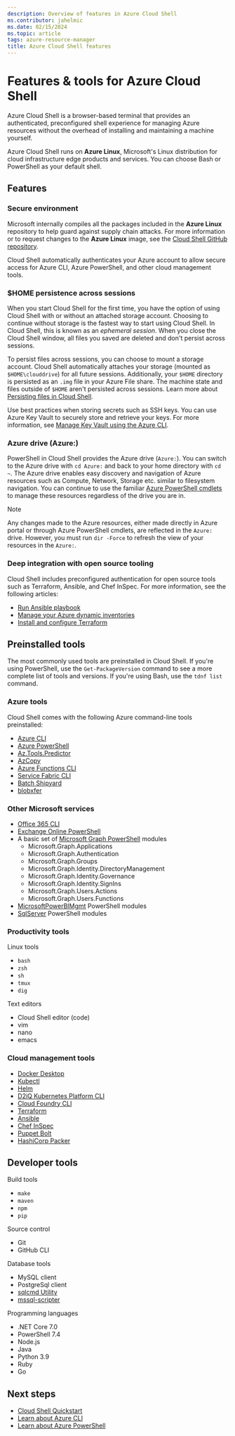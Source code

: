 ```yaml
---
description: Overview of features in Azure Cloud Shell
ms.contributor: jahelmic
ms.date: 02/15/2024
ms.topic: article
tags: azure-resource-manager
title: Azure Cloud Shell features
---
```

# Features & tools for Azure Cloud Shell

Azure Cloud Shell is a browser-based terminal that provides an authenticated, preconfigured shell
experience for managing Azure resources without the overhead of installing and maintaining a machine
yourself.

Azure Cloud Shell runs on **Azure Linux**, Microsoft's Linux distribution for cloud infrastructure
edge products and services. You can choose Bash or PowerShell as your default shell.

## Features

### Secure environment

Microsoft internally compiles all the packages included in the **Azure Linux** repository to help
guard against supply chain attacks. For more information or to request changes to the **Azure
Linux** image, see the [Cloud Shell GitHub repository][24].

Cloud Shell automatically authenticates your Azure account to allow secure access for Azure CLI,
Azure PowerShell, and other cloud management tools.

### $HOME persistence across sessions

When you start Cloud Shell for the first time, you have the option of using Cloud Shell with or
without an attached storage account. Choosing to continue without storage is the fastest way to
start using Cloud Shell. In Cloud Shell, this is known as an _ephemeral session_. When you close the
Cloud Shell window, all files you saved are deleted and don't persist across sessions.

To persist files across sessions, you can choose to mount a storage account. Cloud Shell
automatically attaches your storage (mounted as `$HOME\clouddrive`) for all future sessions.
Additionally, your `$HOME` directory is persisted as an `.img` file in your Azure File share. The
machine state and files outside of `$HOME` aren't persisted across sessions. Learn more about
[Persisting files in Cloud Shell][32].

Use best practices when storing secrets such as SSH keys. You can use Azure Key Vault to securely
store and retrieve your keys. For more information, see [Manage Key Vault using the Azure CLI][05].

### Azure drive (Azure:)

PowerShell in Cloud Shell provides the Azure drive (`Azure:`). You can switch to the Azure drive
with `cd Azure:` and back to your home directory with `cd  ~`. The Azure drive enables easy
discovery and navigation of Azure resources such as Compute, Network, Storage etc. similar to
filesystem navigation. You can continue to use the familiar [Azure PowerShell cmdlets][09] to manage
these resources regardless of the drive you are in.

> [!NOTE]
> Any changes made to the Azure resources, either made directly in Azure portal or through Azure
> PowerShell cmdlets, are reflected in the `Azure:` drive. However, you must run `dir -Force` to
> refresh the view of your resources in the `Azure:`.

### Deep integration with open source tooling

Cloud Shell includes preconfigured authentication for open source tools such as Terraform, Ansible,
and Chef InSpec. For more information, see the following articles:

- [Run Ansible playbook][03]
- [Manage your Azure dynamic inventories][02]
- [Install and configure Terraform][04]

## Preinstalled tools

The most commonly used tools are preinstalled in Cloud Shell. If you're using PowerShell, use the
`Get-PackageVersion` command to see a more complete list of tools and versions. If you're using
Bash, use the `tdnf list` command.

### Azure tools

Cloud Shell comes with the following Azure command-line tools preinstalled:

- [Azure CLI][08]
- [Azure PowerShell][09]
- [Az.Tools.Predictor][10]
- [AzCopy][07]
- [Azure Functions CLI][01]
- [Service Fabric CLI][06]
- [Batch Shipyard][17]
- [blobxfer][18]

### Other Microsoft services

- [Office 365 CLI][28]
- [Exchange Online PowerShell][11]
- A basic set of [Microsoft Graph PowerShell][12] modules
  - Microsoft.Graph.Applications
  - Microsoft.Graph.Authentication
  - Microsoft.Graph.Groups
  - Microsoft.Graph.Identity.DirectoryManagement
  - Microsoft.Graph.Identity.Governance
  - Microsoft.Graph.Identity.SignIns
  - Microsoft.Graph.Users.Actions
  - Microsoft.Graph.Users.Functions
- [MicrosoftPowerBIMgmt][13] PowerShell modules
- [SqlServer][14] PowerShell modules

### Productivity tools

Linux tools

- `bash`
- `zsh`
- `sh`
- `tmux`
- `dig`

Text editors

- Cloud Shell editor (code)
- vim
- nano
- emacs

### Cloud management tools

- [Docker Desktop][23]
- [Kubectl][27]
- [Helm][26]
- [D2iQ Kubernetes Platform CLI][22]
- [Cloud Foundry CLI][21]
- [Terraform][31]
- [Ansible][30]
- [Chef InSpec][20]
- [Puppet Bolt][29]
- [HashiCorp Packer][19]

## Developer tools

Build tools

- `make`
- `maven`
- `npm`
- `pip`

Source control

- Git
- GitHub CLI

Database tools

- MySQL client
- PostgreSql client
- [sqlcmd Utility][15]
- [mssql-scripter][25]

Programming languages

- .NET Core 7.0
- PowerShell 7.4
- Node.js
- Java
- Python 3.9
- Ruby
- Go

## Next steps

- [Cloud Shell Quickstart][16]
- [Learn about Azure CLI][08]
- [Learn about Azure PowerShell][09]

<!-- link references -->
[01]: /azure/azure-functions/functions-run-local
[02]: /azure/developer/ansible/dynamic-inventory-configure
[03]: /azure/developer/ansible/getting-started-cloud-shell
[04]: /azure/developer/terraform/quickstart-configure
[05]: /azure/key-vault/general/manage-with-cli2#prerequisites
[06]: /azure/service-fabric/service-fabric-cli
[07]: /azure/storage/common/storage-use-azcopy-v10
[08]: /cli/azure/
[09]: /powershell/azure
[10]: /powershell/azure/predictor-overview
[11]: /powershell/exchange/exchange-online-powershell
[12]: /powershell/module/?term=Microsoft.Graph
[13]: /powershell/module/?term=MicrosoftPowerBIMgmt
[14]: /powershell/module/sqlserver
[15]: /sql/tools/sqlcmd-utility
[16]: get-started.md
[17]: https://batch-shipyard.readthedocs.io/en/latest/
[18]: https://blobxfer.readthedocs.io/en/latest/
[19]: https://developer.hashicorp.com/packer/docs
[20]: https://docs.chef.io/
[21]: https://docs.cloudfoundry.org/cf-cli/
[22]: https://docs.d2iq.com/dkp/2.6/azure-infrastructure
[23]: https://docs.docker.com/desktop/
[24]: https://github.com/Azure/CloudShell
[25]: https://github.com/microsoft/mssql-scripter/blob/dev/doc/usage_guide.md
[26]: https://helm.sh/docs/
[27]: https://kubernetes.io/docs/reference/kubectl/
[28]: https://pnp.github.io/office365-cli/
[29]: https://puppet.com/docs/bolt/latest/bolt.html
[30]: /azure/developer/ansible/overview
[31]: https://www.terraform.io/docs/providers/azurerm/
[32]: persisting-shell-storage.md
